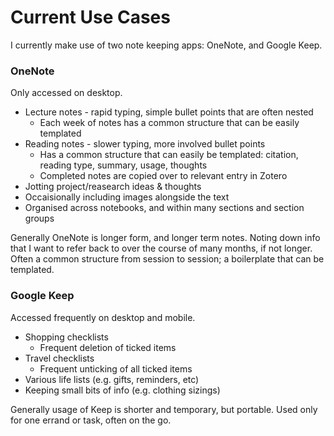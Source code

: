 # Current Use Cases

I currently make use of two note keeping apps: OneNote, and Google Keep.

### OneNote

Only accessed on desktop.

* Lecture notes - rapid typing, simple bullet points that are often nested
  * Each week of notes has a common structure that can be easily templated
* Reading notes - slower typing, more involved bullet points
  * Has a common structure that can easily be templated: citation, reading type, summary, usage, thoughts
  * Completed notes are copied over to relevant entry in Zotero
* Jotting project/reasearch ideas & thoughts
* Occaisionally including images alongside the text
* Organised across notebooks, and within many sections and section groups

Generally OneNote is longer form, and longer term notes. Noting down info that I want to refer back to over the course
of many months, if not longer. Often a common structure from session to session; a boilerplate that can be templated.

### Google Keep

Accessed frequently on desktop and mobile.

* Shopping checklists
  * Frequent deletion of ticked items
* Travel checklists
  * Frequent unticking of all ticked items
* Various life lists (e.g. gifts, reminders, etc)
* Keeping small bits of info (e.g. clothing sizings)

Generally usage of Keep is shorter and temporary, but portable. Used only for one errand or task, often on the go.